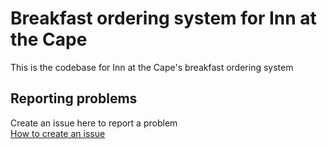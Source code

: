 # Breakfast ordering system for Inn at the Cape
This is the codebase for Inn at the Cape's breakfast ordering system
## Reporting problems
Create an issue here to report a problem <br>
[How to create an issue](https://youtu.be/Ht7ml2fpF4M?si=75we0H_tFbKymC1e)
